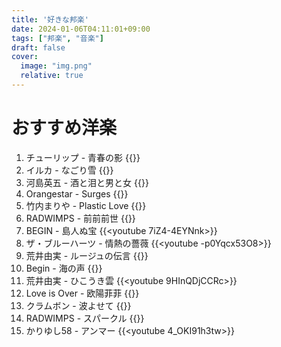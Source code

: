 ```yaml
---
title: '好きな邦楽'
date: 2024-01-06T04:11:01+09:00
tags: ["邦楽", "音楽"]
draft: false
cover:
  image: "img.png"
  relative: true
---
```


# おすすめ洋楽

1. チューリップ - 青春の影 
{{<youtube k9UJs3TR_KU>}}
2. イルカ - なごり雪 
{{<youtube H2TR3oEA13o>}}
3. 河島英五 - 酒と泪と男と女
{{<youtube Uxy9Keo_KVc>}}
4. Orangestar - Surges
{{<youtube QvWsAIc5mO8>}}
5. 竹内まりや - Plastic Love
{{<youtube T_lC2O1oIew>}}
6. RADWIMPS - 前前前世
{{<youtube PDSkFeMVNFs>}}
7. BEGIN - 島人ぬ宝
{{<youtube 7iZ4-4EYNnk>}}
8. ザ・ブルーハーツ - 情熱の薔薇
{{<youtube -p0Yqcx53O8>}}
9. 荒井由実 - ルージュの伝言 
{{<youtube MH-P4mXvDPE>}}
10. Begin - 海の声
{{<youtube qV91xBo1Vxc>}}
11. 荒井由実 - ひこうき雲
{{<youtube 9HInQDjCCRc>}}
12. Love is Over - 欧陽菲菲
{{<youtube T5Te_czLFCw>}}
13. クラムボン - 波よせて
{{<youtube kfvZZKm3gA0>}}
14. RADWIMPS - スパークル
{{<youtube a2GujJZfXpg>}}
15. かりゆし58 - アンマー
{{<youtube 4_OKI91h3tw>}}
